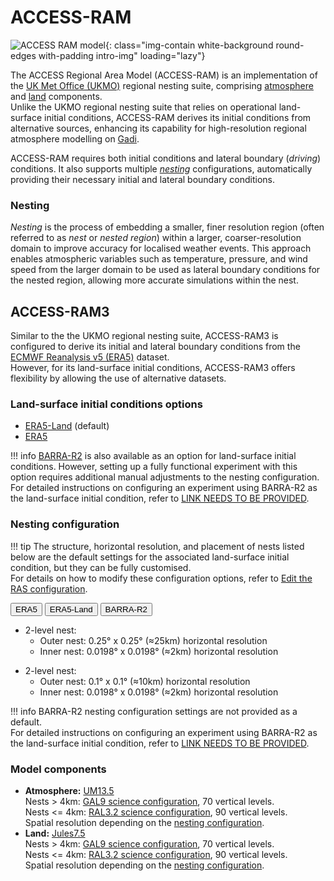 # ACCESS-RAM 

![ACCESS RAM model](/assets/model-config-logos/configurations-without-titles/access-ram.png){: class="img-contain white-background round-edges with-padding intro-img" loading="lazy"}

The ACCESS Regional Area Model (ACCESS-RAM) is an implementation of the [UK Met Office (UKMO)](https://www.metoffice.gov.uk/) regional nesting suite, comprising [atmosphere](/models/model_components/atmosphere) and [land](/models/model_components/land) components.<br>
Unlike the UKMO regional nesting suite that relies on operational land-surface initial conditions, ACCESS-RAM derives its initial conditions from alternative sources, enhancing its capability for high-resolution regional atmosphere modelling on [Gadi](https://opus.nci.org.au/display/Help/0.+Welcome+to+Gadi#id-0.WelcometoGadi-Overview).

ACCESS-RAM requires both initial conditions and lateral boundary (_driving_) conditions. It also supports multiple [_nesting_](#nesting) configurations, automatically providing their necessary initial and lateral boundary conditions.

### Nesting
_Nesting_ is the process of embedding a smaller, finer resolution region (often referred to as _nest_ or _nested region_) within a larger, coarser-resolution domain to improve accuracy for localised weather events. This approach enables atmospheric variables such as temperature, pressure, and wind speed from the larger domain to be used as lateral boundary conditions for the nested region, allowing more accurate simulations within the nest.

## ACCESS-RAM3
Similar to the the UKMO regional nesting suite, ACCESS-RAM3 is configured to derive its initial and lateral boundary conditions from the [ECMWF Reanalysis v5 (ERA5)](https://www.ecmwf.int/en/forecasts/dataset/ecmwf-reanalysis-v5) dataset.<br>
However, for its land-surface initial conditions, ACCESS-RAM3 offers flexibility by allowing the use of alternative datasets.

### Land-surface initial conditions options
- [ERA5-Land](https://www.ecmwf.int/en/era5-land) (default)
- [ERA5](https://www.ecmwf.int/en/forecasts/dataset/ecmwf-reanalysis-v5)

!!! info
    [BARRA-R2](http://www.bom.gov.au/research/publications/researchreports/BRR-067.pdf) is also available as an option for land-surface initial conditions. However, setting up a fully functional experiment with this option requires additional manual adjustments to the nesting configuration.<br>
    For detailed instructions on configuring an experiment using BARRA-R2 as the land-surface initial condition, refer to [LINK NEEDS TO BE PROVIDED](/failing/link/picked/by/link-checker).

### Nesting configuration

!!! tip
    The structure, horizontal resolution, and placement of nests listed below are the default settings for the associated land-surface initial condition, but they can be fully customised.<br>
    For details on how to modify these configuration options, refer to [Edit the RAS configuration](/models/run-a-model/run-access-ram/#edit-the-ras-configuration).

<div class="tabLabels" label="ACCESS-RAM3-init-data">
    <button id="era5">ERA5</button>
    <button id="era5-land">ERA5-Land</button>
    <button id='barra-r2'>BARRA-R2</button>
</div>
<div tabcontentfor="era5" markdown>

- 2-level nest:
    - Outer nest: 0.25° x 0.25° (≈25km) horizontal resolution
    - Inner nest: 0.0198° x 0.0198° (≈2km) horizontal resolution
</div>
<div tabcontentfor="era5-land" markdown>

- 2-level nest:
    - Outer nest: 0.1° x 0.1° (≈10km) horizontal resolution
    - Inner nest: 0.0198° x 0.0198° (≈2km) horizontal resolution
</div>
<div tabcontentfor="barra-r2" markdown>

!!! info 
    BARRA-R2 nesting configuration settings are not provided as a default.<br>
    For detailed instructions on configuring an experiment using BARRA-R2 as the land-surface initial condition, refer to [LINK NEEDS TO BE PROVIDED](/failing/link/picked/by/link-checker).

</div>

### Model components 

- **Atmosphere:** [UM13.5](/models/model_components/atmosphere/#unified-model-um)<br>
   Nests > 4km: [GAL9 science configuration](https://doi.org/10.5194/gmd-12-1909-2019), 70 vertical levels.<br>
   Nests <= 4km: [RAL3.2 science configuration](https://doi.org/10.5194/gmd-2024-201), 90 vertical levels.<br>
   Spatial resolution depending on the [nesting configuration](#nesting-configuration).
- **Land:** [Jules7.5](/models/model_components/land/#jules)<br>
   Nests > 4km: [GAL9 science configuration](https://doi.org/10.5194/gmd-12-1909-2019), 70 vertical levels.<br>
   Nests <= 4km: [RAL3.2 science configuration](10.0.20.74/gmd-2024-201), 90 vertical levels.<br>
   Spatial resolution depending on the [nesting configuration](#nesting-configuration).
